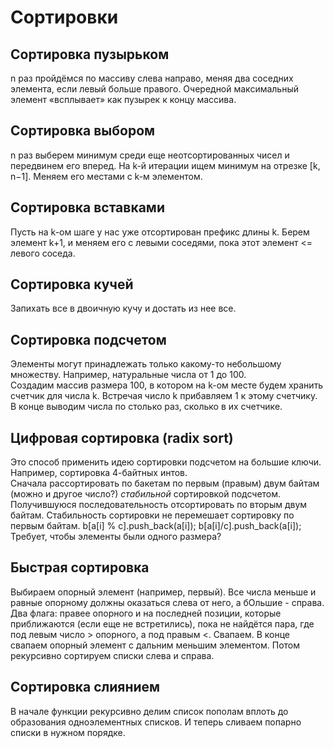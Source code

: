 # Сортировки

## Сортировка пузырьком
n раз пройдёмся по массиву слева направо, меняя два соседних элемента, если левый больше правого. 
Очередной максимальный элемент «всплывает» как пузырек к концу массива.  

## Сортировка выбором
n раз выберем минимум среди еще неотсортированных чисел и передвинем его вперед. 
На k-й итерации ищем минимум на отрезке [k, n−1]. Меняем его местами с k-м элементом.  

## Сортировка вставками
Пусть на k-ом шаге у нас уже отсортирован префикс длины k. 
Берем элемент k+1, и меняем его с левыми соседями, пока этот элемент <= левого соседа.  

## Сортировка кучей
Запихать все в двоичную кучу и достать из нее все.  

## Сортировка подсчетом
Элементы могут принадлежать только какому-то небольшому множеству. Например, натуральные числа от 1 до 100.  
Создадим массив размера 100, в котором на k-ом месте будем хранить счетчик для числа k. 
Встречая число k прибавляем 1 к этому счетчику. 
В конце выводим числа по столько раз, сколько в их счетчике.  

## Цифровая сортировка (radix sort)
Это способ применить идею сортировки подсчетом на большие ключи. 
Например, сортировка 4-байтных интов.  
Сначала рассортировать по бакетам по первым (правым) двум байтам (можно и другое число?) *стабильной* сортировкой 
подсчетом. 
Получившуюся последовательность отсортировать по вторым двум байтам. 
Стабильность сортировки не перемешает сортировку по первым байтам. 
b[a[i] % c].push_back(a[i]); b[a[i]/c].push_back(a[i]);  
Требует, чтобы элементы были одного размера?

## Быстрая сортировка
Выбираем опорный элемент (например, первый). 
Все числа меньше и равные опорному должны оказаться слева от него, а бОльшие - справа. 
Два флага: правее опорного и на последней позиции, которые приближаются (если еще не встретились), 
пока не найдётся пара, где под левым число > опорного, а под правым <. Свапаем. 
В конце свапаем опорный элемент с дальним меньшим элементом. 
Потом рекурсивно сортируем списки слева и справа.  

## Сортировка слиянием
В начале функции рекурсивно делим список пополам вплоть до образования одноэлементных списков. 
И теперь сливаем попарно списки в нужном порядке.  
